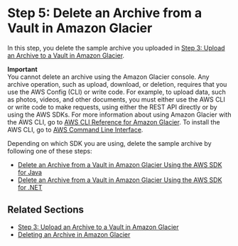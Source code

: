 # Step 5: Delete an Archive from a Vault in Amazon Glacier<a name="getting-started-delete-archive"></a>

In this step, you delete the sample archive you uploaded in [Step 3: Upload an Archive to a Vault in Amazon Glacier](getting-started-upload-archive.md)\. 

**Important**  
You cannot delete an archive using the Amazon Glacier console\. Any archive operation, such as upload, download, or deletion, requires that you use the AWS Config \(CLI\) or write code\. For example, to upload data, such as photos, videos, and other documents, you must either use the AWS CLI or write code to make requests, using either the REST API directly or by using the AWS SDKs\. For more information about using Amazon Glacier with the AWS CLI, go to [AWS CLI Reference for Amazon Glacier](http://docs.aws.amazon.com/cli/latest/reference/glacier/index.html)\. To install the AWS CLI, go to [AWS Command Line Interface](http://aws.amazon.com/cli/)\.

Depending on which SDK you are using, delete the sample archive by following one of these steps: 
+ [Delete an Archive from a Vault in Amazon Glacier Using the AWS SDK for Java](getting-started-delete-archive-java.md)
+ [Delete an Archive from a Vault in Amazon Glacier Using the AWS SDK for \.NET](getting-started-delete-archive-dotnet.md)

## Related Sections<a name="getting-started-delete-archive-related-sections"></a>
+ [Step 3: Upload an Archive to a Vault in Amazon Glacier](getting-started-upload-archive.md)
+ [Deleting an Archive in Amazon Glacier](deleting-an-archive.md)
